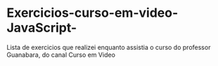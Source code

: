 # Exercicios-curso-em-video-JavaScript-
Lista de exercicios que realizei enquanto assistia o curso do professor Guanabara, do canal Curso em Video
